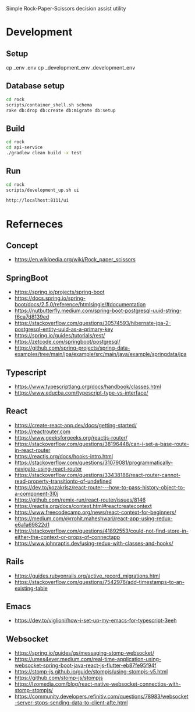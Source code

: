 Simple Rock-Paper-Scissors decision assist utility

# Development

## Setup
cp _env .env
cp _development_env .development_env
##

## Database setup

```bash
cd rock
scripts/container_shell.sh schema
rake db:drop db:create db:migrate db:setup
```

## Build

```bash
cd rock
cd api-service
./gradlew clean build -x test
```

## Run

```bash
cd rock
scripts/development_up.sh ui

http://localhost:8111/ui
```

# Referneces

## Concept
- https://en.wikipedia.org/wiki/Rock_paper_scissors

## SpringBoot
- https://spring.io/projects/spring-boot
- https://docs.spring.io/spring-boot/docs/2.5.0/reference/htmlsingle/#documentation
- https://nutbutterfly.medium.com/spring-boot-postgresql-uuid-string-f6ca7d8139ed
- https://stackoverflow.com/questions/30574593/hibernate-jpa-2-postgresql-entity-uuid-as-a-primary-key
- https://spring.io/guides/tutorials/rest/
- https://zetcode.com/springboot/postgresql/
- https://github.com/spring-projects/spring-data-examples/tree/main/jpa/example/src/main/java/example/springdata/jpa

## Typescript
- https://www.typescriptlang.org/docs/handbook/classes.html
- https://www.educba.com/typescript-type-vs-interface/

## React
- https://create-react-app.dev/docs/getting-started/
- https://reactrouter.com
- https://www.geeksforgeeks.org/reactjs-router/
- https://stackoverflow.com/questions/38196448/can-i-set-a-base-route-in-react-router
- https://reactjs.org/docs/hooks-intro.html
- https://stackoverflow.com/questions/31079081/programmatically-navigate-using-react-router
- https://stackoverflow.com/questions/33438186/react-router-cannot-read-property-transitionto-of-undefined
- https://dev.to/kozakrisz/react-router---how-to-pass-history-object-to-a-component-3l0j
- https://github.com/remix-run/react-router/issues/8146
- https://reactjs.org/docs/context.html#reactcreatecontext
- https://www.freecodecamp.org/news/react-context-for-beginners/
- https://medium.com/@rrohit.maheshwari/react-app-using-redux-e6a1a69822d1
- https://stackoverflow.com/questions/41892553/could-not-find-store-in-either-the-context-or-props-of-connectapp
- https://www.johnraptis.dev/using-redux-with-classes-and-hooks/

## Rails
- https://guides.rubyonrails.org/active_record_migrations.html
- https://stackoverflow.com/questions/7542976/add-timestamps-to-an-existing-table

## Emacs
- https://dev.to/viglioni/how-i-set-up-my-emacs-for-typescript-3eeh

## Websocket
- https://spring.io/guides/gs/messaging-stomp-websocket/
- https://umes4ever.medium.com/real-time-application-using-websocket-spring-boot-java-react-js-flutter-eb87fe95f94f
- https://stomp-js.github.io/guide/stompjs/using-stompjs-v5.html
- https://github.com/stomp-js/stompjs
- https://lzomedia.com/blog/react-native-websocket-connectios-with-stomp-stompjs/
- https://community.developers.refinitiv.com/questions/78983/websocket-server-stops-sending-data-to-client-afte.html
